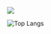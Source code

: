 <img src="https://capsule-render.vercel.app/api?type=waving&color=gradient&customColorList=1,3,2,1,2,3&height=200&section=header&text=Welcome%20to%20Kyan's%20Profile!%20&animation=fadeIn&fontSize=40&fontAlignY=50&fontAlign=68"/>

![Top Langs](https://github-readme-stats.vercel.app/api/top-langs/?username=sungKyan&layout=compact)

